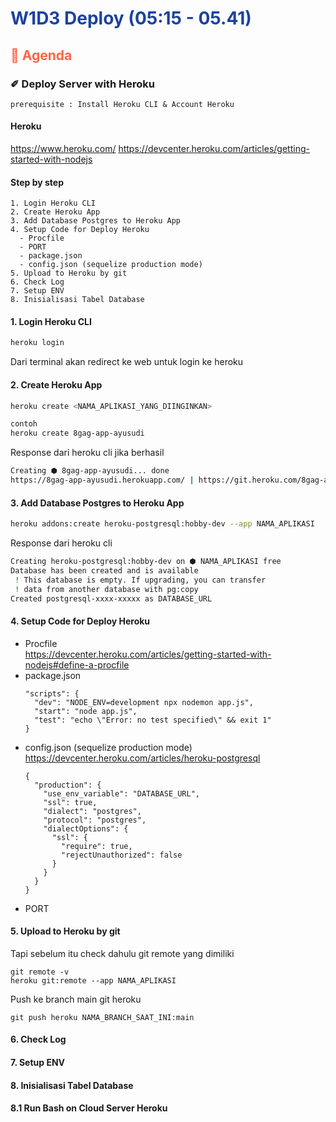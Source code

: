 <h1 style="color:#1c42a0"> W1D3 Deploy (05:15 - 05.41) </h1>

<h2 style="color:tomato">🦊 Agenda</h2>

### ✐ Deploy Server with Heroku
```
prerequisite : Install Heroku CLI & Account Heroku
```
#### Heroku 
https://www.heroku.com/
https://devcenter.heroku.com/articles/getting-started-with-nodejs

#### Step by step
```
1. Login Heroku CLI
2. Create Heroku App
3. Add Database Postgres to Heroku App 
4. Setup Code for Deploy Heroku 
  - Procfile 
  - PORT 
  - package.json
  - config.json (sequelize production mode)
5. Upload to Heroku by git 
6. Check Log
7. Setup ENV 
8. Inisialisasi Tabel Database
```

#### 1. Login Heroku CLI
```bash
heroku login
```  
Dari terminal akan redirect ke web untuk login ke heroku

#### 2. Create Heroku App
```bash
heroku create <NAMA_APLIKASI_YANG_DIINGINKAN> 

contoh 
heroku create 8gag-app-ayusudi
```
Response dari heroku cli jika berhasil 
```bash
Creating ⬢ 8gag-app-ayusudi... done
https://8gag-app-ayusudi.herokuapp.com/ | https://git.heroku.com/8gag-app-ayusudi.git
```

#### 3. Add Database Postgres to Heroku App 
```bash
heroku addons:create heroku-postgresql:hobby-dev --app NAMA_APLIKASI
```
Response dari heroku cli
```bash
Creating heroku-postgresql:hobby-dev on ⬢ NAMA_APLIKASI free
Database has been created and is available
 ! This database is empty. If upgrading, you can transfer
 ! data from another database with pg:copy
Created postgresql-xxxx-xxxxx as DATABASE_URL
```
#### 4. Setup Code for Deploy Heroku 
- Procfile  
  https://devcenter.heroku.com/articles/getting-started-with-nodejs#define-a-procfile
- package.json
  ```
  "scripts": {
    "dev": "NODE_ENV=development npx nodemon app.js",
    "start": "node app.js",
    "test": "echo \"Error: no test specified\" && exit 1"
  }
  ```
- config.json (sequelize production mode)
  https://devcenter.heroku.com/articles/heroku-postgresql
  ```
  {
    "production": {
      "use_env_variable": "DATABASE_URL",
      "ssl": true,
      "dialect": "postgres",
      "protocol": "postgres",
      "dialectOptions": {
        "ssl": {
          "require": true,
          "rejectUnauthorized": false
        }
      }
    }
  }
  ```
- PORT

#### 5. Upload to Heroku by git 
Tapi sebelum itu check dahulu git remote yang dimiliki

```
git remote -v
heroku git:remote --app NAMA_APLIKASI
```

Push ke branch main git heroku
```
git push heroku NAMA_BRANCH_SAAT_INI:main
```


#### 6. Check Log

#### 7. Setup ENV 

#### 8. Inisialisasi Tabel Database
#### 8.1 Run Bash on Cloud Server Heroku
